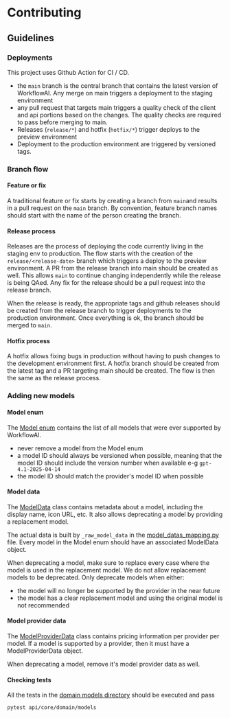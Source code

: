 # Contributing

## Guidelines

### Deployments

This project uses Github Action for CI / CD.

- the `main` branch is the central branch that contains the latest version of WorkflowAI. Any merge on main triggers
  a deployment to the staging environment
- any pull request that targets main triggers a quality check of the client and api portions based on
  the changes. The quality checks are required to pass before merging to main.
- Releases (`release/*`) and hotfix (`hotfix/*`) trigger deploys to the preview environment
- Deployment to the production environment are triggered by versioned tags.

### Branch flow

#### Feature or fix

A traditional feature or fix starts by creating a branch from `main`and results in a pull request on the `main` branch.
By convention, feature branch names should start with the name of the person creating the branch.

#### Release process

Releases are the process of deploying the code currently living in the staging env to production. The flow
starts with the creation of the `release/<release-date>` branch which triggers a deploy to the preview environment. A
PR from the release branch into main should be created as well.
This allows `main` to continue changing independently while the release is being QAed. Any fix for the release
should be a pull request into the release branch.

When the release is ready, the appropriate tags and github releases should be created from the release branch to
trigger deployments to the production environment. Once everything is ok, the branch should be merged to `main`.

#### Hotfix process

A hotfix allows fixing bugs in production without having to push changes to the development environment first.
A hotfix branch should be created from the latest tag and a PR targeting main should be created. The flow is then the
same as the release process.

### Adding new models

#### Model enum

The [Model enum](./api/core/domain/models/models.py) contains the list of all models that were ever supported by WorkflowAI.

- never remove a model from the Model enum
- a model ID should always be versioned when possible, meaning that the model ID should include the version number when available e-g `gpt-4.1-2025-04-14`
- the model ID should match the provider's model ID when possible

#### Model data

The [ModelData](./api/core/domain/models/model_data.py) class contains metadata about a model, including the display name, icon URL, etc. It also allows deprecating a model by providing a replacement model.

The actual data is built by `_raw_model_data` in the [model_datas_mapping.py](./api/core/domain/models/model_datas_mapping.py) file. Every model in the Model enum should have an associated ModelData object.

When deprecating a model, make sure to replace every case where the model is used in the replacement model. We do not allow replacement models to be deprecated. Only deprecate models when either:

- the model will no longer be supported by the provider in the near future
- the model has a clear replacement model and using the original model is not recommended

#### Model provider data

The [ModelProviderData](./api/core/domain/models/model_provider_data.py) class contains pricing information per provider per model. If a model is supported by a provider, then it must have a ModelProviderData object.

When deprecating a model, remove it's model provider data as well.

#### Checking tests

All the tests in the [domain models directory](./api/core/domain/models) should be executed and pass

```bash
pytest api/core/domain/models
```
